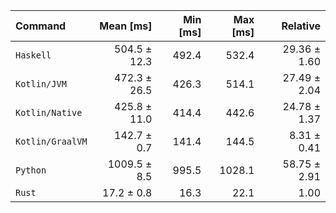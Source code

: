 | Command | Mean [ms] | Min [ms] | Max [ms] | Relative |
|:---|---:|---:|---:|---:|
| `Haskell` | 504.5 ± 12.3 | 492.4 | 532.4 | 29.36 ± 1.60 |
| `Kotlin/JVM` | 472.3 ± 26.5 | 426.3 | 514.1 | 27.49 ± 2.04 |
| `Kotlin/Native` | 425.8 ± 11.0 | 414.4 | 442.6 | 24.78 ± 1.37 |
| `Kotlin/GraalVM` | 142.7 ± 0.7 | 141.4 | 144.5 | 8.31 ± 0.41 |
| `Python` | 1009.5 ± 8.5 | 995.5 | 1028.1 | 58.75 ± 2.91 |
| `Rust` | 17.2 ± 0.8 | 16.3 | 22.1 | 1.00 |
